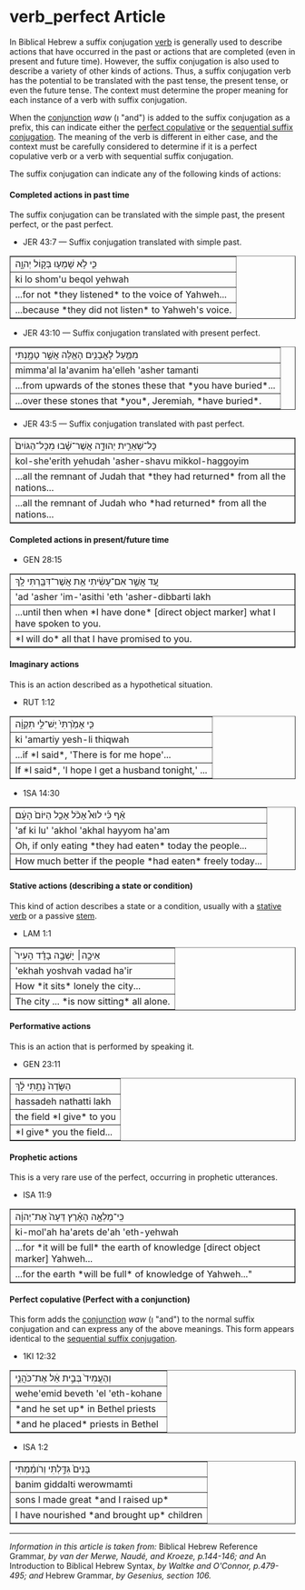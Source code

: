 # verb_perfect Article
In Biblical Hebrew a suffix conjugation [verb](https://git.door43.org/Door43/en-uhg/src/master/content/verb/02.md) is generally used to describe actions that have occurred in the past or actions that are completed (even in present and future time). However, the suffix conjugation is also used to describe a variety of other kinds of actions. Thus, a suffix conjugation verb has the potential to be translated with the past tense, the present tense, or even the future tense. The context must determine the proper meaning for each instance of a verb with suffix conjugation.

When the [conjunction](https://git.door43.org/Door43/en-uhg/src/master/content/conjunction/02.md#) *waw* (וְ "and") is added to the suffix conjugation as a prefix, this can indicate either the [perfect copulative](https://git.door43.org/Door43/en-uhg/src/master/content/verb_perfect/02.md#perfect-copulative-perfect-with-a-conjunction) or the [sequential suffix conjugation](https://git.door43.org/Door43/en-uhg/src/master/content/verb_sequential_perfect/02.md). The meaning of the verb is different in either case, and the context must be carefully considered to determine if it is a perfect copulative verb or a verb with sequential suffix conjugation.  

The suffix conjugation can indicate any of the following kinds of actions:

#### Completed actions in past time
The suffix conjugation can be translated with the simple past, the present perfect, or the past perfect.

* JER 43:7 — Suffix conjugation translated with simple past.
<table border="1" class="docutils">
<colgroup>
<col width="100%" />
</colgroup>
<tbody valign="top">
<tr class="row-odd"><td>כִּ֛י לֹ֥א שָׁמְע֖וּ בְּק֣וֹל יְהוָ֑ה</td>
</tr>
<tr class="row-even"><td>ki lo shom'u beqol yehwah</td>
</tr>
<tr class="row-odd"><td>...for not *they listened* to the voice of Yahweh...</td>
</tr>
<tr class="row-even"><td>...because *they did not listen* to Yahweh's voice.</td>
</tr>
</tbody>
</table>

* JER 43:10 — Suffix conjugation translated with present perfect.
<table border="1" class="docutils">
<colgroup>
<col width="100%" />
</colgroup>
<tbody valign="top">
<tr class="row-odd"><td>מִמַּ֛עַל לָאֲבָנִ֥ים הָאֵ֖לֶּה אֲשֶׁ֣ר טָמָ֑נְתִּי</td>
</tr>
<tr class="row-even"><td>mimma'al la'avanim ha'elleh 'asher tamanti</td>
</tr>
<tr class="row-odd"><td>...from upwards of the stones these that *you have buried*...</td>
</tr>
<tr class="row-even"><td>...over these stones that *you*, Jeremiah, *have buried*.</td>
</tr>
</tbody>
</table>

* JER 43:5 — Suffix conjugation translated with past perfect.
<table border="1" class="docutils">
<colgroup>
<col width="100%" />
</colgroup>
<tbody valign="top">
<tr class="row-odd"><td>כָּל־שְׁאֵרִ֣ית יְהוּדָ֑ה אֲשֶׁר־שָׁ֗בוּ מִכָּל־הַגּוֹיִם֙</td>
</tr>
<tr class="row-even"><td>kol-she'erith yehudah 'asher-shavu mikkol-haggoyim</td>
</tr>
<tr class="row-odd"><td>...all the remnant of Judah that *they had returned* from all the nations...</td>
</tr>
<tr class="row-even"><td>...all the remnant of Judah who *had returned* from all the nations...</td>
</tr>
</tbody>
</table>

#### Completed actions in present/future time

* GEN 28:15
<table border="1" class="docutils">
<colgroup>
<col width="100%" />
</colgroup>
<tbody valign="top">
<tr class="row-odd"><td>עַ֚ד אֲשֶׁ֣ר אִם־עָשִׂ֔יתִי אֵ֥ת אֲשֶׁר־דִּבַּ֖רְתִּי לָֽךְ</td>
</tr>
<tr class="row-even"><td>'ad 'asher 'im-'asithi 'eth 'asher-dibbarti lakh</td>
</tr>
<tr class="row-odd"><td>...until then when *I have done* [direct object marker] what I have spoken to you.</td>
</tr>
<tr class="row-even"><td>*I will do* all that I have promised to you.</td>
</tr>
</tbody>
</table>

#### Imaginary actions
This is an action described as a hypothetical situation.

* RUT 1:12
<table border="1" class="docutils">
<colgroup>
<col width="100%" />
</colgroup>
<tbody valign="top">
<tr class="row-odd"><td>כִּ֤י אָמַ֙רְתִּי֙ יֶשׁ־לִ֣י תִקְוָ֔ה</td>
</tr>
<tr class="row-even"><td>ki 'amartiy yesh-li thiqwah</td>
</tr>
<tr class="row-odd"><td>...if *I said*, 'There is for me hope'...</td>
</tr>
<tr class="row-even"><td>If *I said*, 'I hope I get a husband tonight,' ...</td>
</tr>
</tbody>
</table>

* 1SA 14:30
<table border="1" class="docutils">
<colgroup>
<col width="100%" />
</colgroup>
<tbody valign="top">
<tr class="row-odd"><td>אַ֗ף כִּ֡י לוּא֩ אָכֹ֨ל אָכַ֤ל הַיּוֹם֙ הָעָ֔ם</td>
</tr>
<tr class="row-even"><td>'af ki lu' 'akhol 'akhal hayyom ha'am</td>
</tr>
<tr class="row-odd"><td>Oh, if only eating *they had eaten* today the people...</td>
</tr>
<tr class="row-even"><td>How much better if the people *had eaten* freely today...</td>
</tr>
</tbody>
</table>

#### Stative actions (describing a state or condition)
This kind of action describes a state or a condition, usually with a [stative verb](https://git.door43.org/Door43/en-uhg/src/master/content/verb/02.md#non-action-or-stative-verbs) or a passive [stem](https://git.door43.org/Door43/en-uhg/src/master/content/stem/02.md).

* LAM 1:1
<table border="1" class="docutils">
<colgroup>
<col width="100%" />
</colgroup>
<tbody valign="top">
<tr class="row-odd"><td>אֵיכָ֣ה׀ יָשְׁבָ֣ה בָדָ֗ד הָעִיר֙</td>
</tr>
<tr class="row-even"><td>'ekhah yoshvah vadad ha'ir</td>
</tr>
<tr class="row-odd"><td>How *it sits* lonely the city...</td>
</tr>
<tr class="row-even"><td>The city ... *is now sitting* all alone.</td>
</tr>
</tbody>
</table>

#### Performative actions
This is an action that is performed by speaking it.

* GEN 23:11
<table border="1" class="docutils">
<colgroup>
<col width="100%" />
</colgroup>
<tbody valign="top">
<tr class="row-odd"><td>הַשָּׂדֶה֙ נָתַ֣תִּי לָ֔ךְ</td>
</tr>
<tr class="row-even"><td>hassadeh nathatti lakh</td>
</tr>
<tr class="row-odd"><td>the field *I give* to you</td>
</tr>
<tr class="row-even"><td>*I give* you the field...</td>
</tr>
</tbody>
</table>

#### Prophetic actions
This is a very rare use of the perfect, occurring in prophetic utterances.

* ISA 11:9
<table border="1" class="docutils">
<colgroup>
<col width="100%" />
</colgroup>
<tbody valign="top">
<tr class="row-odd"><td>כִּֽי־מָלְאָ֣ה הָאָ֗רֶץ דֵּעָה֙ אֶת־יְהוָ֔ה</td>
</tr>
<tr class="row-even"><td>ki-mol'ah ha'arets de'ah 'eth-yehwah</td>
</tr>
<tr class="row-odd"><td>...for *it will be full* the earth of knowledge [direct object marker] Yahweh...</td>
</tr>
<tr class="row-even"><td>...for the earth *will be full* of knowledge of Yahweh..."</td>
</tr>
</tbody>
</table>

#### Perfect copulative (Perfect with a conjunction)
This form adds the [conjunction](https://git.door43.org/Door43/en-uhg/src/master/content/conjunction/02.md#) *waw* (וְ "and") to the normal suffix conjugation and can express any of the above meanings. This form appears identical to the [sequential suffix conjugation](https://git.door43.org/Door43/en-uhg/src/master/content/verb_sequential_perfect/02.md).

* 1KI 12:32
<table border="1" class="docutils">
<colgroup>
<col width="100%" />
</colgroup>
<tbody valign="top">
<tr class="row-odd"><td>וְהֶעֱמִיד֙ בְּבֵ֣ית אֵ֔ל אֶת־כֹּהֲנֵ֥י</td>
</tr>
<tr class="row-even"><td>wehe'emid beveth 'el 'eth-kohane</td>
</tr>
<tr class="row-odd"><td>*and he set up* in Bethel priests</td>
</tr>
<tr class="row-even"><td>*and he placed* priests in Bethel</td>
</tr>
</tbody>
</table>

* ISA 1:2
<table border="1" class="docutils">
<colgroup>
<col width="100%" />
</colgroup>
<tbody valign="top">
<tr class="row-odd"><td>בָּנִים֙ גִּדַּ֣לְתִּי וְרֹומַ֔מְתִּי</td>
</tr>
<tr class="row-even"><td>banim giddalti werowmamti</td>
</tr>
<tr class="row-odd"><td>sons I made great *and I raised up*</td>
</tr>
<tr class="row-even"><td>I have nourished *and brought up* children</td>
</tr>
</tbody>
</table>

--------------------------------------

*Information in this article is taken from:* Biblical Hebrew Reference Grammar, *by van der Merwe, Naudé, and Kroeze, p.144-146; and* An Introduction to Biblical Hebrew Syntax, *by Waltke and O'Connor, p.479-495; and* Hebrew Grammar, *by Gesenius, section 106.*